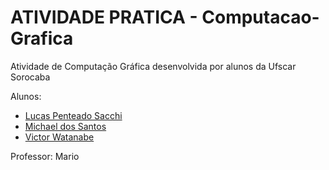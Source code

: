 # ATIVIDADE PRATICA - Computacao-Grafica
Atividade de Computação Gráfica desenvolvida por alunos da Ufscar Sorocaba

Alunos:  
* [Lucas Penteado Sacchi](http://github.com/lucaspsacchi)
* [Michael dos Santos](https://github.com/Michael-Santos)
* [Victor Watanabe](https://github.com/victorhwmn)


Professor: Mario

